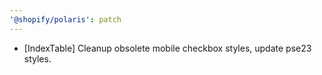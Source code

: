```yaml
---
'@shopify/polaris': patch
---
```


- [IndexTable] Cleanup obsolete mobile checkbox styles, update pse23 styles.
